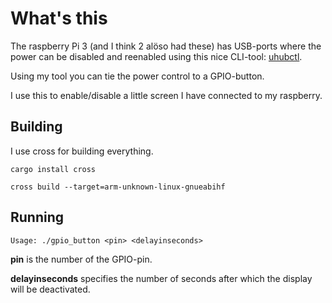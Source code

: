 # What's this
The raspberry Pi 3 (and I think 2 alöso had these) has USB-ports where the power can be disabled and reenabled using 
this nice CLI-tool: [uhubctl](https://github.com/mvp/uhubctl).

Using my tool you can tie the power control to a GPIO-button.

I use this to enable/disable a little screen I have connected to my raspberry.

## Building
I use cross for building everything. 

```cargo install cross```

```cross build --target=arm-unknown-linux-gnueabihf```

## Running
```Usage: ./gpio_button <pin> <delayinseconds>```

**pin** is the number of the GPIO-pin.

**delayinseconds** specifies the number of seconds after which the display will be deactivated. 
